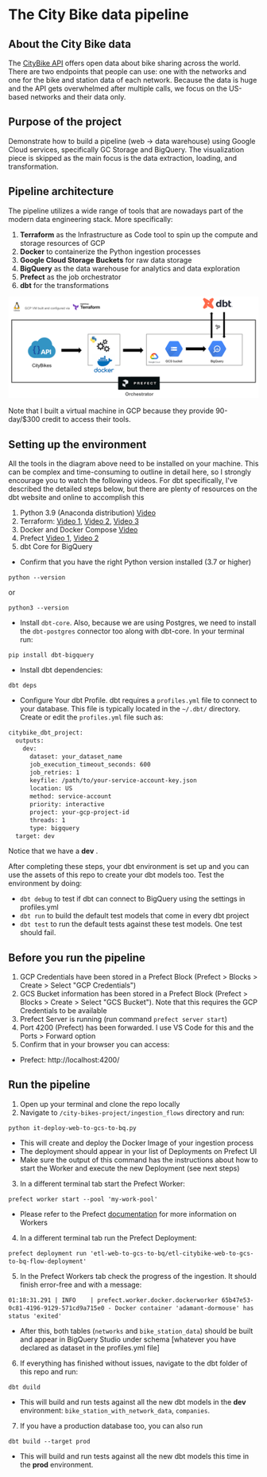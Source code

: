 # The City Bike data pipeline


## About the City Bike data
The [CityBike API](https://api.citybik.es/v2/) offers open data about bike sharing across the world. There are two endpoints that people can use: one with the networks and one for the bike and station data of each network. Because the data is huge and the API gets overwhelmed after multiple calls, we focus on the US-based networks and their data only.


## Purpose of the project
Demonstrate how to build a pipeline (web -> data warehouse) using Google Cloud services, specifically GC Storage and BigQuery. The visualization piece is skipped as the main focus is the data extraction, loading, and transformation.


## Pipeline architecture
The pipeline utilizes a wide range of tools that are nowadays part of the modern data engineering stack. More specifically:
1. **Terraform** as the Infrastructure as Code tool to spin up the compute and storage resources of GCP
2. **Docker** to containerize the Python ingestion processes
3. **Google Cloud Storage Buckets** for raw data storage
4. **BigQuery** as the data warehouse for analytics and data exploration
6. **Prefect** as the job orchestrator
7. **dbt** for the transformations

<img src="https://github.com/nikagos/city-bikes-project/blob/master/images/citybike_project_architecture.png" width="1000">

Note that I built a virtual machine in GCP because they provide 90-day/$300 credit to access their tools.


## Setting up the environment
All the tools in the diagram above need to be installed on your machine. This can be complex and time-consuming to outline in detail here, so I strongly encourage you to watch the following videos. For dbt specifically, I've described the detailed steps below, but there are plenty of resources on the dbt website and online to accomplish this
1. Python 3.9 (Anaconda distribution) [Video](https://www.youtube.com/watch?v=ae-CV2KfoN0&list=PL3MmuxUbc_hJed7dXYoJw8DoCuVHhGEQb&index=15)
2. Terraform: [Video 1](https://www.youtube.com/watch?v=s2bOYDCKl_M&list=PL3MmuxUbc_hJed7dXYoJw8DoCuVHhGEQb&index=13), [Video 2](https://www.youtube.com/watch?v=Y2ux7gq3Z0o&list=PL3MmuxUbc_hJed7dXYoJw8DoCuVHhGEQb&index=13), [Video 3](https://www.youtube.com/watch?v=PBi0hHjLftk&list=PL3MmuxUbc_hJed7dXYoJw8DoCuVHhGEQb&index=15)
3. Docker and Docker Compose [Video](https://www.youtube.com/watch?v=ae-CV2KfoN0&list=PL3MmuxUbc_hJed7dXYoJw8DoCuVHhGEQb&index=16)
4. Prefect [Video 1](https://www.youtube.com/watch?v=cdtN6dhp708&list=PL3MmuxUbc_hJed7dXYoJw8DoCuVHhGEQb), [Video 2](https://www.youtube.com/watch?v=cdtN6dhp708&list=PL3MmuxUbc_hJed7dXYoJw8DoCuVHhGEQb)
6. dbt Core for BigQuery
  * Confirm that you have the right Python version installed (3.7 or higher)
```
python --version
```
or
```
python3 --version
``` 
  * Install `dbt-core`. Also, because we are using Postgres, we need to install the `dbt-postgres` connector too along with dbt-core. In your terminal run:
```
pip install dbt-bigquery
```
  * Install dbt dependencies:
```
dbt deps
```
  * Configure Your dbt Profile. dbt requires a `profiles.yml` file to connect to your database. This file is typically located in the `~/.dbt/` directory. Create or edit the `profiles.yml` file such as:
```
citybike_dbt_project:
  outputs:
    dev:
      dataset: your_dataset_name
      job_execution_timeout_seconds: 600
      job_retries: 1
      keyfile: /path/to/your-service-account-key.json
      location: US
      method: service-account
      priority: interactive
      project: your-gcp-project-id
      threads: 1
      type: bigquery
  target: dev
```
Notice that we have a **dev** . 

After completing these steps, your dbt environment is set up and you can use the assets of this repo to create your dbt models too. Test the environment by doing:
* `dbt debug` to test if dbt can connect to BigQuery using the settings in profiles.yml
* `dbt run` to build the default test models that come in every dbt project
* `dbt test` to run the default tests against these test models. One test should fail.


## Before you run the pipeline
1. GCP Credentials have been stored in a Prefect Block (Prefect > Blocks > Create > Select "GCP Credentials")
2. GCS Bucket information has been stored in a Prefect Block (Prefect > Blocks > Create > Select "GCS Bucket"). Note that this requires the GCP Credentials to be available
3. Prefect Server is running (run command `prefect server start`)
4. Port 4200 (Prefect) has been forwarded. I use VS Code for this and the Ports > Forward option
5. Confirm that in your browser you can access:
  * Prefect: http://localhost:4200/


## Run the pipeline
1. Open up your terminal and clone the repo locally
2. Navigate to `/city-bikes-project/ingestion_flows` directory and run:
```
python it-deploy-web-to-gcs-to-bq.py
```
  * This will create and deploy the Docker Image of your ingestion process
  * The deployment should appear in your list of Deployments on Prefect UI
  * Make sure the output of this command has the instructions about how to start the Worker and execute the new Deployment (see next steps)
3. In a different terminal tab start the Prefect Worker:
```
prefect worker start --pool 'my-work-pool'
```
  * Please refer to the Prefect [documentation](https://docs.prefect.io/3.0/deploy/infrastructure-concepts/workers) for more information on Workers
4. In a different terminal tab run the Prefect Deployment:
```
prefect deployment run 'etl-web-to-gcs-to-bq/etl-citybike-web-to-gcs-to-bq-flow-deployment'
```
5. In the Prefect Workers tab check the progress of the ingestion. It should finish error-free and with a message:
```
01:18:31.291 | INFO    | prefect.worker.docker.dockerworker 65b47e53-0c81-4196-9129-571cd9a715e0 - Docker container 'adamant-dormouse' has status 'exited'
```
 * After this, both tables (`networks` and `bike_station_data`) should be built and appear in BigQuery Studio under schema [whatever you have declared as dataset in the profiles.yml file]
6. If everything has finished without issues, navigate to the dbt folder of this repo and run:
```
dbt duild
```
  * This will build and run tests against all the new dbt models in the **dev** environment: `bike_station_with_network_data`, `companies`.
7. If you have a production database too, you can also run
```
dbt build --target prod
```
* This will build and run tests against all the new dbt models this time in the **prod** environment.
    
